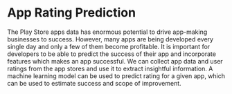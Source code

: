 # App Rating Prediction
The Play Store apps data has enormous potential to drive app-making businesses to success. However, many apps are being developed every single day and only a few of them become profitable. It is important for developers to be able to predict the success of their app and incorporate features which makes an app successful. We can collect app data and user ratings from the app stores and use it to extract insightful information. A machine learning model can be used to predict rating for a given app, which can be used to estimate success and scope of improvement.
